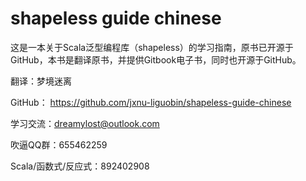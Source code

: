 # shapeless guide chinese

这是一本关于Scala泛型编程库（shapeless）的学习指南，原书已开源于GitHub，本书是翻译原书，并提供Gitbook电子书，同时也开源于GitHub。

翻译：梦境迷离

GitHub： https://github.com/jxnu-liguobin/shapeless-guide-chinese

学习交流：dreamylost@outlook.com

吹逼QQ群：655462259

Scala/函数式/反应式：892402908

 


